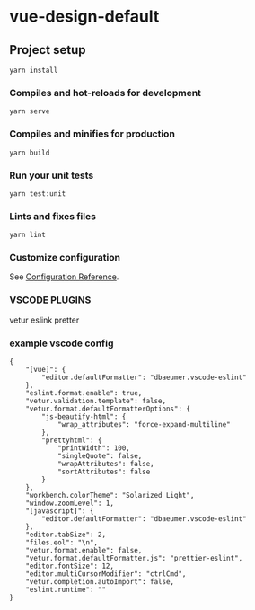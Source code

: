 # vue-design-default

## Project setup
```
yarn install
```

### Compiles and hot-reloads for development
```
yarn serve
```

### Compiles and minifies for production
```
yarn build
```

### Run your unit tests
```
yarn test:unit
```

### Lints and fixes files
```
yarn lint
```

### Customize configuration
See [Configuration Reference](https://cli.vuejs.org/config/).

### VSCODE PLUGINS
vetur eslink pretter

### example vscode config
```
{
    "[vue]": {
        "editor.defaultFormatter": "dbaeumer.vscode-eslint"
    },
    "eslint.format.enable": true,
    "vetur.validation.template": false,
    "vetur.format.defaultFormatterOptions": {
        "js-beautify-html": {
            "wrap_attributes": "force-expand-multiline"
        },
        "prettyhtml": {
            "printWidth": 100,
            "singleQuote": false,
            "wrapAttributes": false,
            "sortAttributes": false
        }
    },
    "workbench.colorTheme": "Solarized Light",
    "window.zoomLevel": 1,
    "[javascript]": {
        "editor.defaultFormatter": "dbaeumer.vscode-eslint"
    },
    "editor.tabSize": 2,
    "files.eol": "\n",
    "vetur.format.enable": false,
    "vetur.format.defaultFormatter.js": "prettier-eslint",
    "editor.fontSize": 12,
    "editor.multiCursorModifier": "ctrlCmd",
    "vetur.completion.autoImport": false,
    "eslint.runtime": ""
}
```
